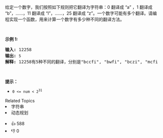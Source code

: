 <p>给定一个数字，我们按照如下规则把它翻译为字符串：0 翻译成 “a” ，1 翻译成 “b”，……，11 翻译成 “l”，……，25 翻译成 “z”。一个数字可能有多个翻译。请编程实现一个函数，用来计算一个数字有多少种不同的翻译方法。</p>

<p>&nbsp;</p>

<p><strong>示例 1:</strong></p>

<pre><strong>输入:</strong> 12258
<strong>输出:</strong> <span><code>5
</code></span><strong>解释:</strong> 12258有5种不同的翻译，分别是"bccfi", "bwfi", "bczi", "mcfi"和"mzi"</pre>

<p>&nbsp;</p>

<p><strong>提示：</strong></p>

<ul> 
 <li><code>0 &lt;= num &lt; 2<sup>31</sup></code></li> 
</ul>

<div><div>Related Topics</div><div><li>字符串</li><li>动态规划</li></div></div><br><div><li>👍 588</li><li>👎 0</li></div>